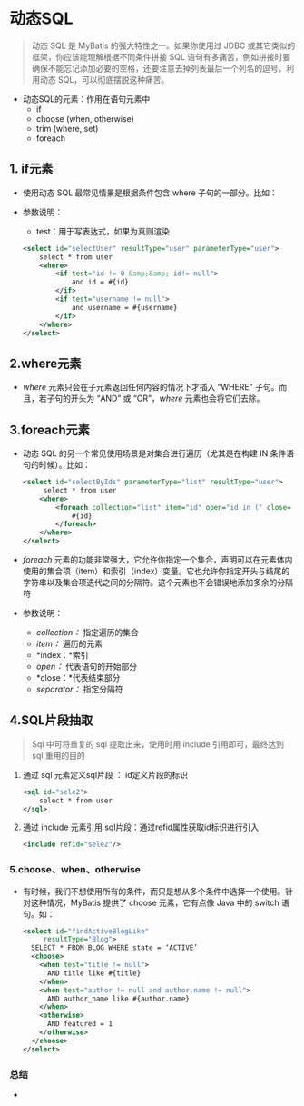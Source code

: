 # 动态SQL

> 动态 SQL 是 MyBatis 的强大特性之一。如果你使用过 JDBC 或其它类似的框架，你应该能理解根据不同条件拼接 SQL 语句有多痛苦，例如拼接时要确保不能忘记添加必要的空格，还要注意去掉列表最后一个列名的逗号。利用动态 SQL，可以彻底摆脱这种痛苦。

- 动态SQL的元素：作用在语句元素中
  - if
  - choose (when, otherwise)
  - trim (where, set)
  - foreach

## 1. if元素

- 使用动态 SQL 最常见情景是根据条件包含 where 子句的一部分。比如：

- 参数说明：

  - test：用于写表达式，如果为真则渲染

  ```xml
  <select id="selectUser" resultType="user" parameterType="user">
      select * from user
      <where>
          <if test="id != 0 &amp;&amp; id!= null">
              and id = #{id}
          </if>
          <if test="username != null">
              and username = #{username}
          </if>
      </where>
  </select>
  ```

## 2.where元素

- *where* 元素只会在子元素返回任何内容的情况下才插入 “WHERE” 子句。而且，若子句的开头为 “AND” 或 “OR”，*where* 元素也会将它们去除。

## 3.foreach元素

- 动态 SQL 的另一个常见使用场景是对集合进行遍历（尤其是在构建 IN 条件语句的时候）。比如：

  ```xml
  <select id="selectByIds" parameterType="list" resultType="user">
       select * from user
      <where>
          <foreach collection="list" item="id" open="id in (" close= ")" separator=",">
              #{id}
          </foreach>
      </where>
  </select>
  ```

- *foreach* 元素的功能非常强大，它允许你指定一个集合，声明可以在元素体内使用的集合项（item）和索引（index）变量。它也允许你指定开头与结尾的字符串以及集合项迭代之间的分隔符。这个元素也不会错误地添加多余的分隔符
- 参数说明：
  - *collection：* 指定遍历的集合
  - *item：* 遍历的元素
  - *index：*索引
  - *open：* 代表语句的开始部分
  - *close：*代表结束部分
  - *separator：* 指定分隔符

## 4.SQL片段抽取

> Sql 中可将重复的 sql 提取出来，使用时用 include 引用即可，最终达到 sql 重用的目的

1. 通过 sql 元素定义sql片段 ： id定义片段的标识

   ```xml
   <sql id="sele2">
       select * from user
   </sql>
   ```

2. 通过 include 元素引用 sql片段：通过refid属性获取id标识进行引入

   ```xml
   <include refid="sele2"/>
   ```

### 5.choose、when、otherwise

- 有时候，我们不想使用所有的条件，而只是想从多个条件中选择一个使用。针对这种情况，MyBatis 提供了 choose 元素，它有点像 Java 中的 switch 语句。如：

  ```xml
  <select id="findActiveBlogLike"
       resultType="Blog">
    SELECT * FROM BLOG WHERE state = ‘ACTIVE’
    <choose>
      <when test="title != null">
        AND title like #{title}
      </when>
      <when test="author != null and author.name != null">
        AND author_name like #{author.name}
      </when>
      <otherwise>
        AND featured = 1
      </otherwise>
    </choose>
  </select>
  ```



### 总结

- 
